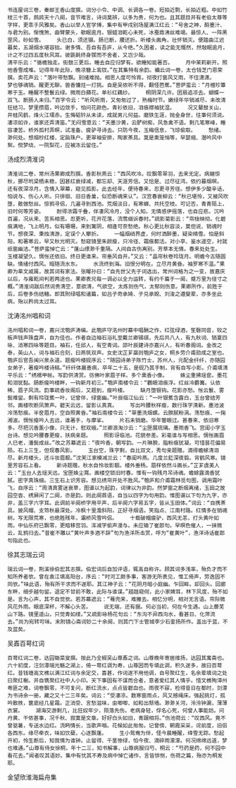 <!-- { "loadSidebar": true } -->
    书连屋词三卷，秦邮王香山度撰。词分小令、中调、长调各一卷。短拍近剽，长拍近粗。中如竹枝三十首，鹧鸪天十八阕，音节难言，诗词莫辨，以多为贵，何为也。且其题目并有老伯太尊等字样，更乖于风雅矣。香山以举人官学博，集中有甲戌别场屋满江红云：“号舍之神，酹墨汁、与君为别。惭愧煞、曲臂蒙头，欹眠逾月。银蜡泪乾心未死，冰蚕鼎沸丝难竭。最惊人、一阵黑罡风，砂如雪。    头已白，须还镊。肠已断，腰还折。听楼头画角，壮怀销灭。便踏曲江迟暮矣，五湖烟水堪容拙。谢多情、吾自有吾庐，从今绝。”久困者，读之能无慨然，然敧眠逾月，计之不过四五度秋风耳。彼毷氉终身锲而不舍者，又岂少哉。
    清平乐云：“循檐独走。街鼓三更后。睡去自应归梦有。欲睡知能著否。    月中茉莉新开。照他香雪成堆。记得年年此际，晚凉簪上鸾钗。”在其集特有余韵。襺云词一卷，太仓钱芝门恩荣撰。卖花声云：“落叶带愁飘。别绪难抛。相思人度可怜宵。彻夜打窗风又雨，不住潇潇。    梦也够魂销。醒更无聊。兽香慵炷一灯挑。自是吴侬听不得，翻怪芭蕉。”菩萨蛮云：“月檀珍簟寒于玉。睡醒不整鬟云绿。微雨白蘋花。单衫红藕纱。    桐阴深几许。团扇追凉去。蝴蝶一双飞。断肠人未归。”百字令云：“听风听雨，又匆匆过了，熟梅时节。嫩绿年华销减尽，未改清狂结习。梦里攒眉，吟边敛手，怕问花颜色。青衫依旧，泪痕襟袖犹湿。    况又鼙鼓关山，井蛙风鹤，烽火江壖赤。生悔韬钤从未读，成就男儿何益。磨铁生涯，抛金身世，往事何须说。凄凉如许，谁家还弄清笛。”无闷雪意云：“天墨沙黄，云酽树痴，风急禽不语。剩几笔寒峰，睡容凄苦。桥外孤村弄暝，试准备、疲驴寻诗去。只防今夜，玉梅信息，飞琼偷取。    愁绪。渺何处。想烟杪红楼，定扃珠户。更翠袖安排，陶家茶具。莫是熏笼悄等，早瑟缩、潜吟风中絮。傥梦绕、一院梨花，应被冻云留住。”

汤成烈清淮词

    清淮词二卷，常州汤果卿成烈撰。香影秋燕云：“西风吹冷。叹飘零翠羽，去来无定。病翮惊秋，挪尽玳梁栖未稳，因甚红衰绿减，都忘却、天涯芳信。又恰是、过尽征鸿，依约暮烟暝。    还有夜深凉月，含情入翠幕，窥见孤影。此去经年，便待春来，忍更寻芳径。想伊多少酸辛话，怕说与、伤心人听。只徘徊、旧日香巢，似恐断魂来认”。汉宫春衰柳云：“秋已堪怜，又被风吹堕，散做愁丝。惊鸦寻侣，几遍寻到西池。荒烟淡日，有寒蝉、共托空枝。可记否，青青陌上，旧时何等芳姿。    耐得浓霜千叠，伴凄风冷月，没个人知。无情感伊摇落，也自应悲。沉吟百遍，况从来、苦系相思。忍更听，花开花落，流莺细诉春时。”疏影菊影云：“帘栊映彻。化碧痕满地，飞上明月。似有珊珊，来到篱阴，相逢可奈愁绝。秋心更比秋容淡，莫但说、销魂时节。想夜深、秉烛清游，定误个人攀折。    一幅烟绡界虚，何时洒醉墨，疑染晴雪。怕是斜阳，和著寒云，早又秋光明灭。愁窥镜里朱颜瘦，只冷径、霜痕都活。对小亭、鉴水遥空，衬就纸窗幽洁。”菩萨蛮悼亡云：“蓬山缥渺千重隔。人间自古伤离别。芳草本无情。春来处处生。    玉楼凝望久。惆怅还依旧。终日更谁来。帘垂风自开。”又云：“晶帘秋卷玲珑月。明蟾今古随圆缺。情绪付西风。暗随流水东。    水流终到海。旧恨分明在。立尽月黄昏。袖罗寒不温。”果卿为皋文戚属，故其词有家法。张曜孙曰：“自先世父先子词选出，常州词格为之一变，故嘉庆以后，与雍乾间判若两途也。果卿表兄每一调必以全力运转，有约千篇于一阕，蹙万里为径寸之概。”清淮词跋后然词贵清空，意欲清，气欲空，太炼则伤气，太郁则伤意。果卿所作，前胜于后，后卷多伤结轖。即其附绿唱和诸篇，如吕子奇承婍、子兑承娧、刘浚之遵燮辈，亦多坐此病，殆以矜尚太过耳。

沈涛洺州唱和词

    洺州唱和词一卷，嘉兴沈匏庐涛编。此匏庐守洺州时幕中唱酬之作，红弦绿酒，笙磬同音，较之板声钱声珠盘声，自为佳也。作者自边袖石浴礼至戴兰卿锡祺，先后共八人，有九秋词、销夏四咏、消寒四咏等题目。袖石，任邱人，有空青词。邵叶辰建诗亦嘉兴人，有听春阁词。金改之泰，英山人，词与袖石合刻，曰燕筑双声。女史沈芷芗蘂则匏庐之女，桐乡劳介甫勋成之室也。匏庐后官吾闽兴泉永道。题瘦吟楼砚序云：“随园诗弟子陈竹士，苏州人，元配金纤纤，亦随园女弟子，著瘦吟楼诗稿。”纤纤体羸善病，卒年二十五，是砚乃其手制，背有自写小影。介甫填清平乐云：“绣襦甲帐。写韵供清赏。彷佛叶家眉子样。多个熏香小像。    蛛尘重拂瑶奁。墨花和泪犹黏。肠断瘦吟楼畔，一钩新月初三。”匏庐南楼令云：“鸜眼泪痕浮。红丝冷麝篝。认依稀、眉子风流。韵事疏香妆阁后，又题到，瘦吟楼。    缺月堕银钩。花影亦愁。怅云鬟、雾鬓难留。剩有玲珑蕉一叶，记曾伴，绿窗幽。”叶辰临江仙云：“一叶银蕉含露白，玉台曾结芳邻。画楼吹断凤箫声。碧天云远，留影认真真。    写出吟腰秋样瘦，数行珠字清新。墨池波冷荡愁痕。半奁眉月，空自照黄昏。”袖石南楼令云：“翠墨洗烟螺。云腴腻粉涡。荡愁痕、一掬湘波。惆怅瘦吟人去远，谁著手，与摩挲。    片石未销磨。华年瞥眼过。甚春来、依旧寒多。尽把沉香薰小像，只无计，慰双蛾。”兰卿浪淘沙云：“尘匣展琉璃。墨雨香飞。宫闺小字玉台诗。想见吟腰春更瘦，扶病亲题。    照影讶临池。花貌参差。彩毫谁与写相思。惆怅画眉人巳老，潘鬓成丝。”改之苏幕遮云：“夜吟香，朝写韵。一片琳腴，脂粉痕犹凝。可惜昙花偏易陨。石上三生，但现春风影。    玉台空，珠字剩，自比双文，秀句亲题赠。滴得蟾蜍清泪尽。新月楼头，还斗妆眉靓。”沈芙江家模减兰云：“春闺吟燕。几度兰釭深夜翦。背鹤风寒。镜里芳容石上看。    新诗题赠。秋水自怜妆影靓。楼外垂杨。眉样依然斗画长。”芷芗虞美人云：“玉台人去瑶天远。宝匣蛛尘罥。画楼空锁旧时春。惟有一钩残月吊诗魂。蟾蜍露滴香犹腻。密字真珠细。三生石上识芳容。想见绣帘开处不胜风。”匏庐和介甫霜林觅句图，调用霜叶飞，自序云：“周清真雾迷衰草，图谱以为起韵，词律以为非韵。然梦窗之断烟离绪，玉田之故园空杳、绣屏闲了二阕，亦是韵。则此阕首语，自当以四字为句用韵。惟图谱以下句为九字，亦非，盖三字六字耳。此调前半阕桥字用平声，后半阕六字易五字，皆从玉田体。”词云：“自携茶具。披风帽、支筇秋最深处。冷枫十里澹斜阳，正好寻烟语。笑指点、江南村路。红情多在销魂树。写无限荒寒，也绝胜残年，灞桥风雪吟侣。    十载破帽疲驴，西风无恙，打头黄叶如雨。中仙乐府已飘零，更暗移宫羽。浑减字偷声漫与。未应输了崔郎句。早暝色催人，一抹微云，乱鸦归去。”昔崔不雕以“黄叶声多酒不辞”句为渔洋所击赏，呼为“崔黄叶”，渔洋诗话崔郎句指此也。

徐其志瑞云词

    瑞云词一卷，荆溪徐伯宏其志撰。伯宏词后自加评语，辄高自称许。顾其词多浅率，殆负才而不知所养者欤。曾在袁江填高阳台，序云：“时河工颇多事，客游无所表见，惟工倚声，劳逸固不同欤。”味此语，殆有所干求而不遂耶。其江神子云：“花阴月暗小庭幽。乍回眸。却回头。回廊东畔，细步越句留。退定不甘前不敢，此际与谁谋。”趦趄窥伺，此小家婢耳，林下风度，殆不如是。言为心声，其不自觉欤。若苏幕遮云：“蓦兜来，难撇去。相忆分明，相对无言语。帘际微风花外雨。眼底深杯，不解心头苦。    说无端，还有据。何必当初，何在今生遇。山上蘼芜山下路。镜里遥山，只觉青如缕。”又疏影咏杨花句云：“东沟不异西沟水，看甚日、化萍流去。”尚为宛转可味。末附镜心斋词钞二十余阕，则其门下士管城李少石銮扬所作。盖出于蓝，不及蓝矣。

吴鼒百萼红词

    百萼红词二卷，达园锄菜叟撰。按此乃全椒吴山尊鼒之词。山尊晚年寄居维扬，达园其寓斋也。六十初度，汪剑潭端光觞之湖上，倚一萼红调为寿，山尊因而专填此调，积久遂多，故曰百萼红。昔钱塘高文樵以满江红词与余定交，喜甚，作词遂不用他调，自号聚红生，名余辈填词之处曰聚红榭。并自镌聚红社中人小印。天下事固有不谋而合者，意者爱红其人情乎。惜文樵殉漳州粤匪之难，词卷飘零，不可复问，断红流水，点点皆碧血也。雨夜不寐，检得昔日在都时，剑潭为书诗余一册，藏之又十二三年矣。词云：“受凄凉。数寒窗雨点，风又撼绳床。强起挑灯，孤吟散帙，箧底经几星霜。正消受、言愁滋味，虫唧唧、如和出颓墙。渺渺关河，泠泠钟漏，薄薄衣裳。    湖海交游剩几，比狂奴年少，陨落先伤。老病身轻，俘名心死，何曾人事能妨。问丹黄、干侬甚事，况千秋、寂寞是文章。好好白头如旧，青跟相将。”伤池荷云：“叹西风。竟不曾驱暑，专送水边红。流眄情长，当歌声咽。花候如此匆匆。记曾傍、朝霞采采，诧前度，旧侣各西东。缘尽牵衣，味如饮蘖，心逐飘蓬。    生小鸳鸯为伴，怪今晨睡醒，绛雪无踪。愁起开初，怜生断后，知我情为谁钟。止留得、千茎惨绿，怕今夜、滴碎雨濛濛。何况绵绵远道，梦也难通。”山尊有侍女徐桐，年十二三，知书解事，山尊病服归芍，桐云：“芍药是药，何不园中看花去。”闻者叹其语妙。集中有忧其不寿及病中悼亡诸作，言皆悱恻，伤荷之篇，殆亦为桐发耶。

金望欣淮海扁舟集

